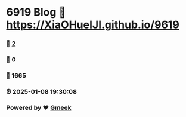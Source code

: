 # 6919 Blog :link: https://XiaOHueIJI.github.io/9619 
### :page_facing_up: [2](https://XiaOHueIJI.github.io/9619/tag.html) 
### :speech_balloon: 0 
### :hibiscus: 1665 
### :alarm_clock: 2025-01-08 19:30:08 
### Powered by :heart: [Gmeek](https://github.com/Meekdai/Gmeek)
